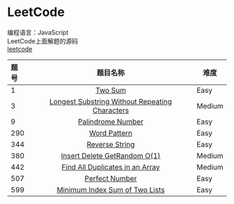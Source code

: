 # LeetCode<br>
编程语言：JavaScript<br>
LeetCode上面解题的源码<br>
[leetcode](https://leetcode.com/tokenyangforever/)

题号  | 题目名称 | 难度
:--- | :------:| ---
1    | [Two Sum](https://leetcode.com/problems/two-sum/tabs/description)     | Easy
3    | [Longest Substring Without Repeating Characters](https://leetcode.com/problems/longest-substring-without-repeating-characters/tabs/description)     | Medium
9    | [Palindrome Number](https://leetcode.com/problems/palindrome-number/tabs/description)     | Easy
290  | [Word Pattern](https://leetcode.com/problems/word-pattern/description/)   | Easy
344  | [Reverse String](https://leetcode.com/problems/reverse-string/tabs/description) | Easy
380  | [Insert Delete GetRandom O(1)](https://leetcode.com/problems/insert-delete-getrandom-o1/tabs/submissions/1/)  | Medium
442  | [Find All Duplicates in an Array](https://leetcode.com/problems/find-all-duplicates-in-an-array/tabs/description) | Medium
507  | [Perfect Number](https://leetcode.com/problems/perfect-number/tabs/description) | Easy
599  | [Minimum Index Sum of Two Lists]() | Easy

